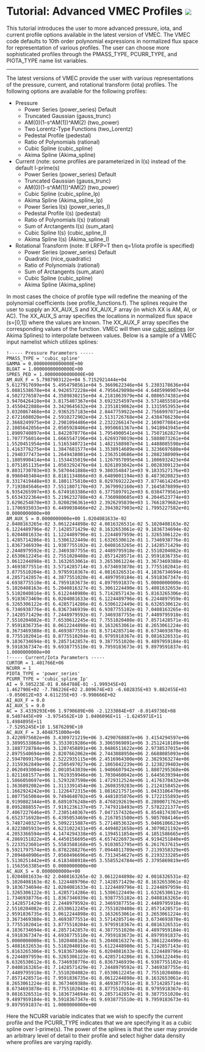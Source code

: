 Tutorial: Advanced VMEC Profiles ![](/images/NCSX_fieldlines_sm.ico)
===============================================================================================================

This tutorial introduces the user to more advanced pressure, iota, and
current profile options available in the latest version of VMEC. The
VMEC code defaults to 10th order polynomial expressions in normalized
flux space for representation of various profiles. The user can choose
more sophisticated profiles through the PMASS\_TYPE, PCURR\_TYPE, and
PIOTA\_TYPE name list variables.

------------------------------------------------------------------------

The latest versions of VMEC provide the user with various
representations of the pressure, current, and rotational transform
(iota) profiles. The following options are available for the following
profiles:

-   Pressure
    -   Power Series (power\_series) Default
    -   Truncated Gaussian (gauss\_trunc)
    -   AM(0)(1-s^AM(1))^AM(2) (two\_power)
    -   Two Lorentz-Type Functions (two\_Lorentz)
    -   Pedestal Profile (pedestal)
    -   Ratio of Polynomials (rational)
    -   Cubic Spline (cubic\_spline)
    -   Akima Spline (Akima\_spline)
-   Current (note: some profiles are parameterized in I(s) instead of the default
    I-prime(s)
    -   Power Series (power\_series) Default
    -   Truncated Gaussian (gauss\_trunc)
    -   AM(0)(1-s^AM(1))^AM(2) (two\_power)
    -   Cubic Spline (cubic\_spline\_Ip)
    -   Akima Spline (Akima\_spline\_Ip)
    -   Power Series I(s) (power\_series\_I)
    -   Pedestal Profile I(s) (pedestal)
    -   Ratio of Polynomials I(s) (rational)
    -   Sum of Arctangents I(s) (sum\_atan)
    -   Cubic Spline I(s) (cubic\_spline\_I)
    -   Akima Spline I(s) (Akima\_spline\_I)
-   Rotational Transform (note: If LRFP=T then q=1/iota profile is
    specified)
    -   Power Series (power\_series) Default
    -   Quadratic (nice\_quadratic)
    -   Ratio of Polynomials (rational)
    -   Sum of Arctangents (sum\_atan)
    -   Cubic Spline (cubic\_spline)
    -   Akima Spline (Akima\_spline)

In most cases the choice of profile type will redefine the meaning of
the polynomial coefficients (see profile\_functions.f). The splines
require the user to supply an XX\_AUX\_S and XX\_AUX\_F array (in which
XX is AM, AI, or AC). The XX\_AUX\_S array specifies the locations in
normalized flux space (s=\[0,1\]) where the values are known. The
XX\_AUX\_F array specifies the corresponding values of the function.
VMEC will then use
[cubic splines](http://en.wikipedia.org/wiki/Spline_(mathematics)) (or
Akima Splines) to interpolate between values. Below is a sample of a
VMEC input namelist which utilizes splines:

```Fortran
!----- Pressure Parameters -----
PMASS_TYPE = 'cubic_spline' 
GAMMA = 0.00000000000000E+00 
BLOAT = 1.00000000000000E+00 
SPRES_PED = 1.00000000000000E+00 
AM_AUX_F = 5.7987903122e+04 5.7152921444e+04
5.6127917699e+04 5.4954798561e+04 5.3669622346e+04 5.2303178636e+04
5.0881538678e+04 4.9426572228e+04 4.7956429898e+04 4.6485990907e+04
4.5027276587e+04 4.3589830215e+04 4.2181063979e+04 4.0806574381e+04
3.9470426410e+04 3.8175407367e+04 3.6923254597e+04 3.5714855581e+04
3.4550422888e+04 3.3429645632e+04 3.2351819062e+04 3.1315953953e+04
3.0320867468e+04 2.9365257183e+04 2.8447759922e+04 2.7566997071e+04
2.6721608020e+04 2.5910272902e+04 2.5131726768e+04 2.4384766230e+04
2.3668249975e+04 2.2981094486e+04 2.2322266147e+04 2.1690770841e+04
2.1085642056e+04 2.0505928406e+04 1.9950681367e+04 1.9418943945e+04
1.8909740897e+04 1.8422070776e+04 1.7954900541e+04 1.7507162827e+04
1.7077756014e+04 1.6665547196e+04 1.6269378019e+04 1.5888073261e+04
1.5520451954e+04 1.5165340721e+04 1.4821588987e+04 1.4488085598e+04
1.4163776275e+04 1.3847681577e+04 1.3538914609e+04 1.3236697680e+04
1.2940377473e+04 1.2649438001e+04 1.2363510686e+04 1.2082380909e+04
1.1805990414e+04 1.1534435019e+04 1.1267957095e+04 1.1006932423e+04
1.0751851135e+04 1.0503292476e+04 1.0261893042e+04 1.0028309123e+04
9.8031730703e+03 9.5870441888e+03 9.3803548471e+03 9.1833527176e+03
8.9960403404e+03 8.8181134866e+03 8.6489001194e+03 8.4873020823e+03
8.3317419448e+03 8.1801175810e+03 8.0297692222e+03 7.8774614245e+03
7.7193845646e+03 7.5511807170e+03 7.3679992160e+03 7.1645878899e+03
6.9354265997e+03 6.6749103386e+03 6.3775897912e+03 6.0384779561e+03
5.6534322364e+03 5.2196232788e+03 4.7360980605e+03 4.2044523774e+03
3.6296254870e+03 3.0208296361e+03 2.3926295839e+03 1.7661879682e+03
1.1706935033e+03 6.4499038466e+02 2.3943027903e+02 1.7995227582e+01
0.0000000000e+00 
AM_AUX_S = 0.0000000000e+00 1.0204081633e-02
2.0408163265e-02 3.0612244898e-02 4.0816326531e-02 5.1020408163e-02
6.1224489796e-02 7.1428571429e-02 8.1632653061e-02 9.1836734694e-02
1.0204081633e-01 1.1224489796e-01 1.2244897959e-01 1.3265306122e-01
1.4285714286e-01 1.5306122449e-01 1.6326530612e-01 1.7346938776e-01
1.8367346939e-01 1.9387755102e-01 2.0408163265e-01 2.1428571429e-01
2.2448979592e-01 2.3469387755e-01 2.4489795918e-01 2.5510204082e-01
2.6530612245e-01 2.7551020408e-01 2.8571428571e-01 2.9591836735e-01
3.0612244898e-01 3.1632653061e-01 3.2653061224e-01 3.3673469388e-01
3.4693877551e-01 3.5714285714e-01 3.6734693878e-01 3.7755102041e-01
3.8775510204e-01 3.9795918367e-01 4.0816326531e-01 4.1836734694e-01
4.2857142857e-01 4.3877551020e-01 4.4897959184e-01 4.5918367347e-01
4.6938775510e-01 4.7959183673e-01 4.8979591837e-01 5.0000000000e-01
5.1020408163e-01 5.2040816327e-01 5.3061224490e-01 5.4081632653e-01
5.5102040816e-01 5.6122448980e-01 5.7142857143e-01 5.8163265306e-01
5.9183673469e-01 6.0204081633e-01 6.1224489796e-01 6.2244897959e-01
6.3265306122e-01 6.4285714286e-01 6.5306122449e-01 6.6326530612e-01
6.7346938776e-01 6.8367346939e-01 6.9387755102e-01 7.0408163265e-01
7.1428571429e-01 7.2448979592e-01 7.3469387755e-01 7.4489795918e-01
7.5510204082e-01 7.6530612245e-01 7.7551020408e-01 7.8571428571e-01
7.9591836735e-01 8.0612244898e-01 8.1632653061e-01 8.2653061224e-01
8.3673469388e-01 8.4693877551e-01 8.5714285714e-01 8.6734693878e-01
8.7755102041e-01 8.8775510204e-01 8.9795918367e-01 9.0816326531e-01
9.1836734694e-01 9.2857142857e-01 9.3877551020e-01 9.4897959184e-01
9.5918367347e-01 9.6938775510e-01 9.7959183673e-01 9.8979591837e-01
1.0000000000e+00 
!----- Current/Iota Parameters -----
CURTOR = 1.401766E+06
NCURR = 1
PIOTA_TYPE = 'power_series'
PCURR_TYPE = 'cubic_spline_Ip'
AI = 9.505223E-01 8.664788E-01 -1.999345E+01
1.462790E+02 -7.786226E+02 2.809674E+03 -6.602835E+03 9.882455E+03
-9.050012E+03 4.611235E+03 -9.998666E+02
AI_AUX_F = 0.0
AI_AUX_S = 0.0
AC = 3.4339293E+06 1.9790689E+06 -2.1233084E+07 -8.0149736E+08
8.5407445E+09 -3.9754562E+10 1.0406096E+11 -1.6245971E+11 1.4984895E+11
-7.5295245E+10 1.5876209E+10
AC_AUX_F = 3.4048751000e+06
3.4220975602e+06 3.4309721219e+06 3.4290768887e+06 3.4154294597e+06
3.3899533868e+06 3.3533019286e+06 3.3065969891e+06 3.2512418189e+06
3.1887728784e+06 3.1207458891e+06 3.0486511622e+06 2.9738537015e+06
2.8975540694e+06 2.8207662062e+06 2.7443088950e+06 2.6688085093e+06
2.5947099176e+06 2.5222935115e+06 2.4516964300e+06 2.3829363274e+06
2.3159362849e+06 2.2505497027e+06 2.1865842239e+06 2.1238239403e+06
2.0620493004e+06 2.0010543039e+06 1.9406607942e+06 1.8807295368e+06
1.8211681577e+06 1.7619359946e+06 1.7030460042e+06 1.6445639394e+06
1.5866050697e+06 1.5293287590e+06 1.4729312524e+06 1.4176370432e+06
1.3636892082e+06 1.3113391454e+06 1.2608359283e+06 1.2124158452e+06
1.1662924242e+06 1.1226472315e+06 1.0816217571e+06 1.0433106470e+06
1.0077565004e+06 9.7494640702e+05 9.4481035076e+05 9.1722155893e+05
8.9199882344e+05 8.6891076248e+05 8.4768192619e+05 8.2800071762e+05
8.0952888557e+05 7.9191236137e+05 7.7479318493e+05 7.5782221377e+05
7.4067227646e+05 7.2305140367e+05 7.0471574326e+05 6.8548174307e+05
6.6523716928e+05 6.4395053469e+05 6.2167851500e+05 5.9857084146e+05
5.7487240327e+05 5.5092215887e+05 5.2714853632e+05 5.0406106623e+05
4.8223805933e+05 4.6231022431e+05 4.4494021658e+05 4.3079821192e+05
4.2053366594e+05 4.1474294338e+05 4.1394511854e+05 4.1851586665e+05
4.2869151822e+05 4.4450156695e+05 4.6574226973e+05 4.9194251840e+05
5.2233523601e+05 5.5583588168e+05 5.9103052795e+05 6.2617637615e+05
6.5921797574e+05 6.8782288276e+05 7.0944011709e+05 7.2139358329e+05
7.2094840906e+05 7.0560496696e+05 6.7313454627e+05 6.2193233285e+05
5.5130251442e+05 4.6183488918e+05 3.5585524784e+05 2.3795869819e+05
1.1563563385e+05 0.0000000000e+00 
AC_AUX_S = 0.0000000000e+00
1.0204081633e-02 2.0408163265e-02 3.0612244898e-02 4.0816326531e-02
5.1020408163e-02 6.1224489796e-02 7.1428571429e-02 8.1632653061e-02
9.1836734694e-02 1.0204081633e-01 1.1224489796e-01 1.2244897959e-01
1.3265306122e-01 1.4285714286e-01 1.5306122449e-01 1.6326530612e-01
1.7346938776e-01 1.8367346939e-01 1.9387755102e-01 2.0408163265e-01
2.1428571429e-01 2.2448979592e-01 2.3469387755e-01 2.4489795918e-01
2.5510204082e-01 2.6530612245e-01 2.7551020408e-01 2.8571428571e-01
2.9591836735e-01 3.0612244898e-01 3.1632653061e-01 3.2653061224e-01
3.3673469388e-01 3.4693877551e-01 3.5714285714e-01 3.6734693878e-01
3.7755102041e-01 3.8775510204e-01 3.9795918367e-01 4.0816326531e-01
4.1836734694e-01 4.2857142857e-01 4.3877551020e-01 4.4897959184e-01
4.5918367347e-01 4.6938775510e-01 4.7959183673e-01 4.8979591837e-01
5.0000000000e-01 5.1020408163e-01 5.2040816327e-01 5.3061224490e-01
5.4081632653e-01 5.5102040816e-01 5.6122448980e-01 5.7142857143e-01
5.8163265306e-01 5.9183673469e-01 6.0204081633e-01 6.1224489796e-01
6.2244897959e-01 6.3265306122e-01 6.4285714286e-01 6.5306122449e-01
6.6326530612e-01 6.7346938776e-01 6.8367346939e-01 6.9387755102e-01
7.0408163265e-01 7.1428571429e-01 7.2448979592e-01 7.3469387755e-01
7.4489795918e-01 7.5510204082e-01 7.6530612245e-01 7.7551020408e-01
7.8571428571e-01 7.9591836735e-01 8.0612244898e-01 8.1632653061e-01
8.2653061224e-01 8.3673469388e-01 8.4693877551e-01 8.5714285714e-01
8.6734693878e-01 8.7755102041e-01 8.8775510204e-01 8.9795918367e-01
9.0816326531e-01 9.1836734694e-01 9.2857142857e-01 9.3877551020e-01
9.4897959184e-01 9.5918367347e-01 9.6938775510e-01 9.7959183673e-01
9.8979591837e-01 1.0000000000e+00
```

Here the NCURR variable indicates that we wish to specify the current
profile and the PCURR\_TYPE indicates that we are specifying it as a
cubic spline over I-prime(s). The power of the splines is that the user
may provide an arbitrary level of detail to their profile and select
higher data density where profiles are varying rapidly.

